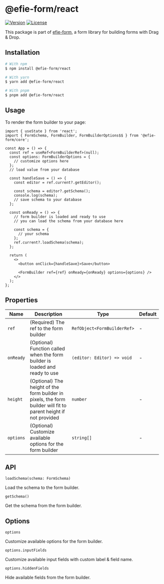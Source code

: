 # @efie-form/react

[![Version](https://img.shields.io/npm/v/@efie-form/react.svg?style=flat-square)](https://npmjs.com/package/@efie-form/react)
[![License](https://img.shields.io/npm/l/@efie-form/react.svg?style=flat-square)](https://npmjs.com/package/@efie-form/react)

This package is part of [efie-form](https://npmjs.com/package/efie-form), a form library for building forms with Drag &
Drop.

## Installation

```bash
# With npm
$ npm install @efie-form/react

# With yarn
$ yarn add @efie-form/react

# With pnpm
$ pnpm add @efie-form/react
```

## Usage

To render the form builder to your page:

```tsx
import { useState } from 'react';
import { FormSchema, FormBuilder, FormBuilderOptions$$ } from '@efie-form/core';

const App = () => {
  const ref = useRef<FormBuilderRef>(null);
  const options: FormBuilderOptions = {
    // customize options here
  };
  // load value from your database

  const handleSave = () => {
    const editor = ref.current?.getEditor();

    const schema = editor?.getSchema();
    console.log(schema);
    // save schema to your database
  };

  const onReady = () => {
    // form builder is loaded and ready to use
    // you can load the schema from your database here

    const schema = {
      // your schema
    };
    ref.current?.loadSchema(schema);
  };

  return (
    <>
      <button onClick={handleSave}>Save</button>

      <FormBuilder ref={ref} onReady={onReady} options={options} />
    </>
  );
};
```

## Properties

| Name      | Description                                                                                                     | Type                        | Default |
| --------- | --------------------------------------------------------------------------------------------------------------- | --------------------------- | ------- |
| `ref`     | (Required) The ref to the form builder                                                                          | `RefObject<FormBuilderRef>` | -       |
| `onReady` | (Optional) Function called when the form builder is loaded and ready to use                                     | `(editor: Editor) => void`  | -       |
| `height`  | (Optional) The height of the form builder in pixels, the form builder will fit to parent height if not provided | `number`                    | -       |
| `options` | (Optional) Customize available options for the form builder                                                     | `string[]`                  | -       |

## API

`loadSchema(schema: FormSchema)`

Load the schema to the form builder.

`getSchema()`

Get the schema from the form builder.

## Options

`options`

Customize available options for the form builder.

`options.inputFields`

Customize available input fields with custom label & field name.

`options.hiddenFields`

Hide available fields from the form builder.
